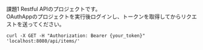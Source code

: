課題1 Restful APIのプロジェクトです。  
OAuthAppのプロジェクトを実行後ログインし、トークンを取得してからリクエストを送ってください。
```
curl -X GET -H "Authorization: Bearer {your_token}" 'localhost:8080/api/items/'
```
